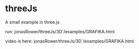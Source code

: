 # threeJs
A small example in three.js

run:
jonasRower/threeJs/3D´/examples/GRAFIKA.html

video is here:
jonasRower/threeJs/3D´/examples/GRAFIKA.html
